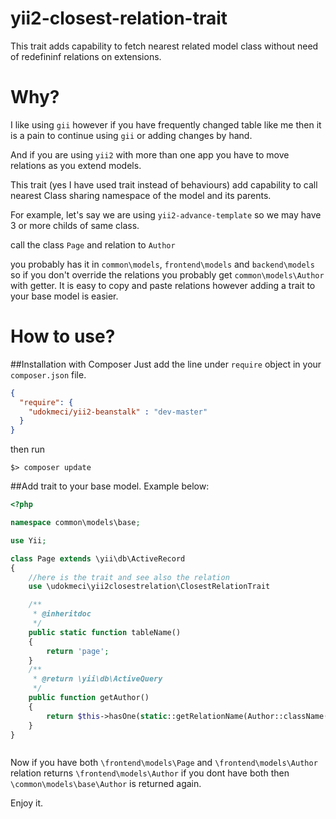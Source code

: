 # yii2-closest-relation-trait
This trait adds capability to fetch nearest related model class without need of redefininf relations on extensions.

Why?
==============
I like using `gii` however if you have frequently changed table like me then it is a pain to continue using `gii` or adding changes by hand.

And if you are using `yii2` with more than one app you have to move relations as you extend models.

This trait (yes I have used trait instead of behaviours) add capability to call nearest Class sharing namespace of the model and its parents.

For example, let's say we are using `yii2-advance-template` so we may have 3 or more childs of same class.

call the class `Page` and relation to `Author`

you probably has it in `common\models`, `frontend\models` and `backend\models` so if you don't override the relations you probably get `common\models\Author` with getter. It is easy to copy and paste relations however adding a trait to your base model is easier. 


How to use?
==============
##Installation with Composer
Just add the line under `require` object in your `composer.json` file.
``` json
{
  "require": {
    "udokmeci/yii2-beanstalk" : "dev-master"
  }
}
```
then run 

``` console
$> composer update
```


##Add trait to your base model. Example below:

```php
<?php

namespace common\models\base;

use Yii;

class Page extends \yii\db\ActiveRecord
{
	//here is the trait and see also the relation
	use \udokmeci\yii2closestrelation\ClosestRelationTrait

    /**
     * @inheritdoc
     */
    public static function tableName()
    {
        return 'page';
    }
    /**
     * @return \yii\db\ActiveQuery
     */
    public function getAuthor()
    {
        return $this->hasOne(static::getRelationName(Author::className()), ['author_id' => 'id']);
    }
}



```

Now if you have both `\frontend\models\Page` and `\frontend\models\Author` relation returns `\frontend\models\Author` if you dont have both then `\common\models\base\Author` is returned again.

Enjoy it.


